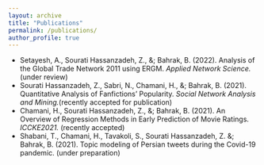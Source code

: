 ```yaml
---
layout: archive
title: "Publications"
permalink: /publications/
author_profile: true
---
```


- Setayesh, A., Sourati Hassanzadeh, Z., &; Bahrak, B. (2022). Analysis of the Global Trade Network 2011 using ERGM. _Applied Network Science._ (under review)
- Sourati Hassanzadeh, Z., Sabri, N., Chamani, H., &; Bahrak, B. (2021). Quantitative Analysis of Fanfictions’ Popularity. _Social Network Analysis and Mining._(recently accepted for publication)
- Chamani, H., Sourati Hassanzadeh, Z., &; Bahrak, B. (2021). An Overview of Regression Methods in Early Prediction of Movie Ratings. _ICCKE2021._ (recently accepted)
- Shabani, T., Chamani, H., Tavakoli, S., Sourati Hassanzadeh, Z. &; Bahrak, B. (2021). Topic modeling of Persian tweets during the Covid-19 pandemic. (under preparation)
